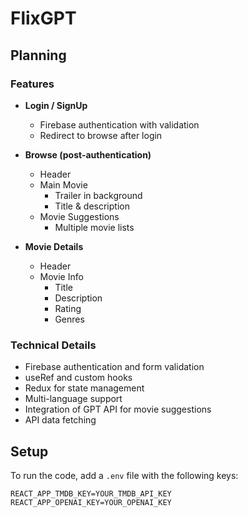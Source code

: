 # FlixGPT

## Planning

### Features

- **Login / SignUp**

  - Firebase authentication with validation
  - Redirect to browse after login

- **Browse (post-authentication)**
  - Header
  - Main Movie
    - Trailer in background
    - Title & description
  - Movie Suggestions
    - Multiple movie lists
- **Movie Details**
  - Header
  - Movie Info
    - Title
    - Description
    - Rating
    - Genres

### Technical Details

- Firebase authentication and form validation
- useRef and custom hooks
- Redux for state management
- Multi-language support
- Integration of GPT API for movie suggestions
- API data fetching

## Setup

To run the code, add a `.env` file with the following keys:

```plaintext
REACT_APP_TMDB_KEY=YOUR_TMDB_API_KEY
REACT_APP_OPENAI_KEY=YOUR_OPENAI_KEY
```
